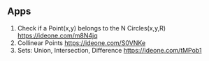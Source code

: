 ## Apps

1. Check if a Point(x,y) belongs to the N Circles(x,y,R) https://ideone.com/m8N4jq
2. Collinear Points https://ideone.com/S0VNKe
3. Sets: Union, Intersection, Difference https://ideone.com/tMPob1

